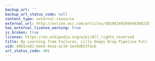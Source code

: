 ```yaml
---
backup_url: ''
backup_url_status_code: null
content_type: external-resource
external_url: http://online.wsj.com/articles/SB108249266648388235
has_external_license_warning: true
is_broken: true
license: https://en.wikipedia.org/wiki/All_rights_reserved
title: By Learning from Failures, Lilly Keeps Drug Pipeline Full
uid: 4881ce81-bee5-4e1a-ac19-1ec8d653fac6
url_status_code: 401
---
```

